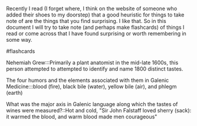 Recently I read (I forget where, I think on the website of someone who added their shoes to my doorstep) that a good heuristic for things to take note of are the things that you find surprising. I like that. So in this document I will try to take note (and perhaps make flashcards) of things I read or come across that I have found surprising or worth remembering in some way.

#flashcards

Nehemiah Grew:::Primarily a plant anatomist in the mid-late 1600s, this person attempted to attempted to identify and name 1800 distinct tastes.

The four humors and the elements associated with them in Galenic Medicine:::blood (fire), black bile (water), yellow bile (air), and phlegm (earth)

What was the major axis in Galenic language along which the tastes of wines were measured?::Hot and cold, "Sir John Falstaff loved sherry (sack): it warmed the blood, and warm blood made men courageous"



